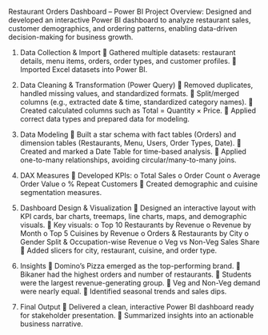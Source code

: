 Restaurant Orders Dashboard – Power BI Project 
Overview: 
Designed and developed an interactive Power BI dashboard to analyze restaurant sales, 
customer demographics, and ordering patterns, enabling data-driven decision-making for 
business growth. 

1. Data Collection & Import 
 Gathered multiple datasets: restaurant details, menu items, orders, order types, and 
customer profiles. 
 Imported Excel datasets into Power BI.

2. Data Cleaning & Transformation (Power Query) 
 Removed duplicates, handled missing values, and standardized formats. 
 Split/merged columns (e.g., extracted date & time, standardized category names). 
 Created calculated columns such as Total = Quantity × Price. 
 Applied correct data types and prepared data for modeling.

3. Data Modeling 
 Built a star schema with fact tables (Orders) and dimension tables (Restaurants, Menu, 
Users, Order Types, Date). 
 Created and marked a Date Table for time-based analysis. 
 Applied one-to-many relationships, avoiding circular/many-to-many joins.
 
4. DAX Measures 
 Developed KPIs: 
o Total Sales 
o Order Count 
o Average Order Value 
o % Repeat Customers 
 Created demographic and cuisine segmentation measures.

5. Dashboard Design & Visualization 
 Designed an interactive layout with KPI cards, bar charts, treemaps, line charts, maps, 
and demographic visuals. 
 Key visuals: 
o Top 10 Restaurants by Revenue 
o Revenue by Month 
o Top 5 Cuisines by Revenue 
o Orders & Restaurants by City 
o Gender Split & Occupation-wise Revenue 
o Veg vs Non-Veg Sales Share 
 Added slicers for city, restaurant, cuisine, and order type.

6. Insights 
 Domino’s Pizza emerged as the top-performing brand. 
 Bikaner had the highest orders and number of restaurants. 
 Students were the largest revenue-generating group. 
 Veg and Non-Veg demand were nearly equal. 
 Identified seasonal trends and sales dips.

7. Final Output 
 Delivered a clean, interactive Power BI dashboard ready for stakeholder presentation. 
 Summarized insights into an actionable business narrative.

